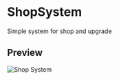 # ShopSystem
 Simple system for shop and upgrade

## Preview
![Shop System](http://i.giphy.com/VbseGJ0Pe3XpZMHx7f.gif)
